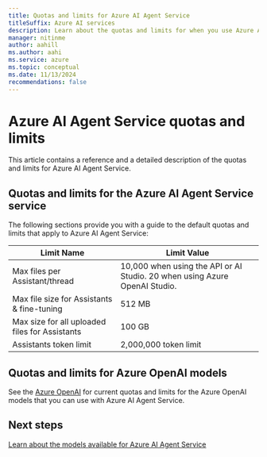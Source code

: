 ```yaml
---
title: Quotas and limits for Azure AI Agent Service
titleSuffix: Azure AI services
description: Learn about the quotas and limits for when you use Azure AI Agent Service.
manager: nitinme
author: aahill
ms.author: aahi
ms.service: azure
ms.topic: conceptual
ms.date: 11/13/2024
recommendations: false
---
```


# Azure AI Agent Service quotas and limits

This article contains a reference and a detailed description of the quotas and limits for Azure AI Agent Service.

## Quotas and limits for the Azure AI Agent Service service

The following sections provide you with a guide to the default quotas and limits that apply to Azure AI Agent Service:

| Limit Name | Limit Value |
|--|--|
| Max files per Assistant/thread | 10,000 when using the API or AI Studio. 20 when using Azure OpenAI Studio.|
| Max file size for Assistants & fine-tuning | 512 MB |
| Max size for all uploaded files for Assistants |100 GB |  
| Assistants token limit | 2,000,000 token limit |

## Quotas and limits for Azure OpenAI models

See the [Azure OpenAI](../openai/quotas-limits.md) for current quotas and limits for the Azure OpenAI models that you can use with Azure AI Agent Service. 

## Next steps

[Learn about the models available for Azure AI Agent Service](./concepts/model-region-support.md)
